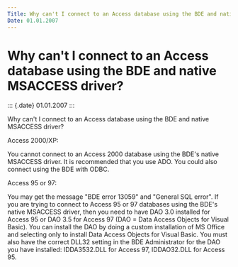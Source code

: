 ```yaml
---
Title: Why can't I connect to an Access database using the BDE and native MSACCESS driver?
Date: 01.01.2007
---
```



Why can't I connect to an Access database using the BDE and native MSACCESS driver?
===================================================================================

::: {.date}
01.01.2007
:::

Why can\'t I connect to an Access database using the BDE and native
MSACCESS driver?

Access 2000/XP:

You cannot connect to an Access 2000 database using the BDE\'s native
MSACCESS driver. It is recommended that you  use ADO. You could also
connect using the BDE with ODBC.

Access 95 or 97:

You may get the message "BDE error 13059" and "General SQL error".
If you are trying to connect to Access 95 or 97 databases using the
BDE\'s native MSACCESS driver, then you need to have DAO 3.0 installed
for Access 95 or DAO 3.5 for Access 97 (DAO = Data Access Objects for
Visual Basic). You can install the DAO by doing a custom installation of
MS Office and selecting only to install Data Access Objects for Visual
Basic. You must also have the correct DLL32 setting in the BDE
Administrator for the DAO you have installed: IDDA3532.DLL for Access
97, IDDAO32.DLL for Access 95.
